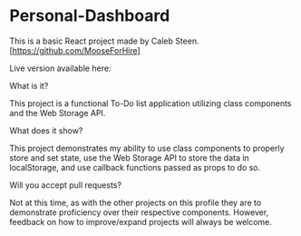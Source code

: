 # Personal-Dashboard

This is a basic React project made by Caleb Steen. [https://github.com/MooseForHire]

Live version available here:
<Coming Soon>

What is it?

This project is a functional To-Do list application utilizing class components and the Web Storage API.

What does it show?

This project demonstrates my ability to use class components to properly store and set state, use the Web Storage API to store the data in localStorage, and use callback functions passed as props to do so.

Will you accept pull requests?

Not at this time, as with the other projects on this profile they are to demonstrate proficiency over their respective components. However, feedback on how to improve/expand projects will always be welcome.
